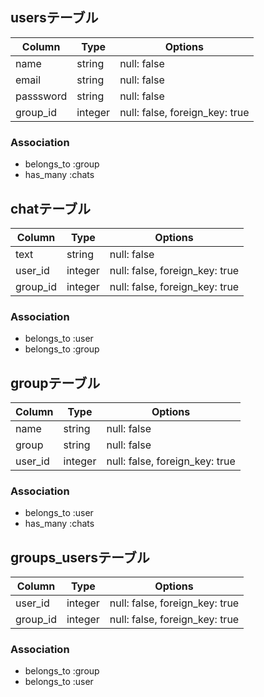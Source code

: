 ## usersテーブル

|Column|Type|Options|
|------|----|-------|
|name|string|null: false|
|email|string|null: false|
|passsword|string|null: false|
|group_id|integer|null: false, foreign_key: true|

### Association
- belongs_to :group
- has_many :chats

## chatテーブル

|Column|Type|Options|
|------|----|-------|
|text|string|null: false|
|user_id|integer|null: false, foreign_key: true|
|group_id|integer|null: false, foreign_key: true|

### Association
- belongs_to :user
- belongs_to :group

## groupテーブル

|Column|Type|Options|
|------|----|-------|
|name|string|null: false|
|group|string|null: false|
|user_id|integer|null: false, foreign_key: true|

### Association
- belongs_to :user
- has_many :chats

## groups_usersテーブル

|Column|Type|Options|
|------|----|-------|
|user_id|integer|null: false, foreign_key: true|
|group_id|integer|null: false, foreign_key: true|

### Association
- belongs_to :group
- belongs_to :user
